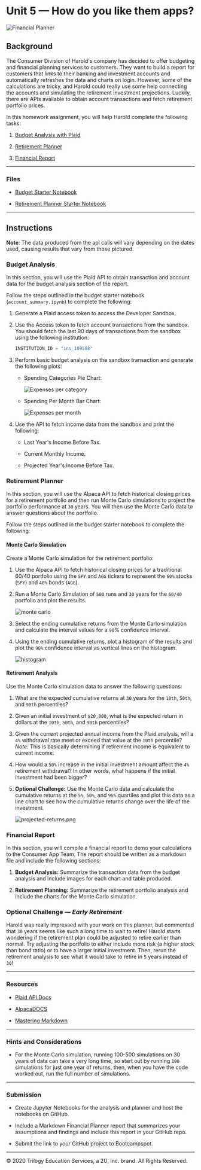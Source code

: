 # Unit 5 — How do you like them apps?

![Financial Planner](Images/financial-planner.png)

## Background

The Consumer Division of Harold's company has decided to offer budgeting and financial planning services to customers. They want to build a report for customers that links to their banking and investment accounts and automatically refreshes the data and charts on login. However, some of the calculations are tricky, and Harold could really use some help connecting the accounts and simulating the retirement investment projections. Luckily, there are APIs available to obtain account transactions and fetch retirement portfolio prices.

In this homework assignment, you will help Harold complete the following tasks:

1. [Budget Analysis with Plaid](#Budget-Analysis)

2. [Retirement Planner](#Retirement-Planner)

3. [Financial Report](#Financial-Report)

---

### Files

* [Budget Starter Notebook](Starter_Code/account_summary.ipynb)

* [Retirement Planner Starter Notebook](Starter_Code/portfolio_planner.ipynb)

---

## Instructions

__Note__: The data produced from the api calls will vary depending on the dates used, causing results that vary from those pictured.

### Budget Analysis

In this section, you will use the Plaid API to obtain transaction and account data for the budget analysis section of the report.

Follow the steps outlined in the budget starter notebook (`account_summary.ipynb`) to complete the following:

1. Generate a Plaid access token to access the Developer Sandbox.

2. Use the Access token to fetch account transactions from the sandbox. You should fetch the last 90 days of transactions from the sandbox using the following institution:

    ```python
    INSTITUTION_ID = "ins_109508"
    ```
    
    
3. Perform basic budget analysis on the sandbox transaction and generate the following plots:

    * Spending Categories Pie Chart:

      ![Expenses per category](Images/spending-pie.png)

    * Spending Per Month Bar Chart:

      ![Expenses per month](Images/spending-month.png)

4. Use the API to fetch income data from the sandbox and print the following:

    * Last Year's Income Before Tax.

    * Current Monthly Income.

    * Projected Year's Income Before Tax.

### Retirement Planner

In this section, you will use the Alpaca API to fetch historical closing prices for a retirement portfolio and then run Monte Carlo simulations to project the portfolio performance at `30` years. You will then use the Monte Carlo data to answer questions about the portfolio.

Follow the steps outlined in the budget starter notebook to complete the following:

#### Monte Carlo Simulation

Create a Monte Carlo simulation for the retirement portfolio:

1. Use the Alpaca API to fetch historical closing prices for a traditional 60/40 portfolio using the `SPY` and `AGG` tickers to represent the `60%` stocks (`SPY`) and `40%` bonds (`AGG`).

2. Run a Monte Carlo Simulation of `500` runs and `30` years for the `60/40` portfolio and plot the results.

    ![monte carlo](Images/monte-carlo.png)

3. Select the ending cumulative returns from the Monte Carlo simulation and calculate the interval values for a `90`% confidence interval.

4. Using the ending cumulative returns, plot a histogram of the results and plot the `90%` confidence interval as vertical lines on the histogram.

    ![histogram](Images/histogram.png)

#### Retirement Analysis

Use the Monte Carlo simulation data to answer the following questions:

1. What are the expected cumulative returns at `30` years for the `10th`, `50th`, and `90th` percentiles?

2. Given an initial investment of `$20,000`, what is the expected return in dollars at the `10th`, `50th`, and `90th` percentiles?

3. Given the current projected annual income from the Plaid analysis, will a `4%` withdrawal rate meet or exceed that value at the `10th` percentile? *Note:* This is basically determining if retirement income is equivalent to current income.

4. How would a `50%` increase in the initial investment amount affect the `4%` retirement withdrawal? In other words, what happens if the initial investment had been bigger?

5. **Optional Challenge:** Use the Monte Carlo data and calculate the cumulative returns at the `5%`, `50%`, and `95%` quartiles and plot this data as a line chart to see how the cumulative returns change over the life of the investment.

    ![projected-returns.png](Images/projected-returns.png)

### Financial Report

In this section, you will compile a financial report to demo your calculations to the Consumer App Team. The report should be written as a markdown file and include the following sections:

1. **Budget Analysis:** Summarize the transaction data from the budget analysis and include images for each chart and table produced.

2. **Retirement Planning:** Summarize the retirement portfolio analysis and include the charts for the Monte Carlo simulation.

### Optional Challenge — *Early Retirement*

Harold was really impressed with your work on this planner, but commented that `30` years seems like such a long time to wait to retire! Harold starts wondering if the retirement plan could be adjusted to retire earlier than normal. Try adjusting the portfolio to either include more risk (a higher stock than bond ratio) or to have a larger initial investment. Then, rerun the retirement analysis to see what it would take to retire in `5` years instead of `30`!

---

### Resources

* [Plaid API Docs](https://plaid.com/docs/)

* [AlpacaDOCS](https://alpaca.markets/docs/)

* [Mastering Markdown](https://guides.github.com/features/mastering-markdown/)

---

### Hints and Considerations

* For the Monte Carlo simulation, running 100-500 simulations on 30 years of data can take a very long time, so start out by running `100` simulations for just one year of returns, then, when you have the code worked out, run the full number of simulations.

---

### Submission

* Create Jupyter Notebooks for the analysis and planner and host the notebooks on GitHub.

* Include a Markdown Financial Planner report that summarizes your assumptions and findings and include this report in your GitHub repo.

* Submit the link to your GitHub project to Bootcampspot.

---

© 2020 Trilogy Education Services, a 2U, Inc. brand. All Rights Reserved.

